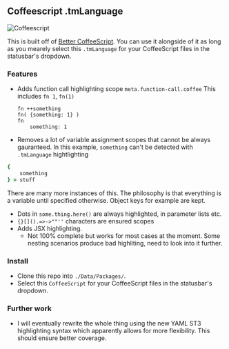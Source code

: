 ## Coffeescript .tmLanguage 

![Coffeescript](http://i.imgur.com/zj6q7yS.png)

This is built off of [Better CoffeeScript](https://packagecontrol.io/packages/Better%20CoffeeScript). You can use it alongside of it as long as you mearely select this `.tmLanguage` for your CoffeeScript files in the statusbar's dropdown.

### Features
- Adds function call highlighting scope `meta.function-call.coffee`
This includes `fn 1`, `fn(1)`
	```
	fn ++something
	fn( {something: 1} )
	fn  
		something: 1
	```
- Removes a lot of variable assignment scopes that cannot be always gauranteed.
In this example, `something` can't be detected with `.tmLanguage` hightlighting
```coffee
{
	something
} = stuff
```
There are many more instances of this. The philosophy is that everything is a variable until specified otherwise. Object keys for example are kept.
- Dots in `some.thing.here()` are always highlighted, in parameter lists etc.
- `{}[]().=>->""''` characters are ensured scopes
- Adds JSX highlighting.
	+ Not 100% complete but works for most cases at the moment. Some nesting scenarios produce bad highliting, need to look into it further.

### Install
- Clone this repo into `./Data/Packages/`.
- Select this `CoffeeScript` for your CoffeeScript files in the statusbar's dropdown.

### Further work
- I will eventually rewrite the whole thing using the new YAML ST3 highlighting syntax which apparently allows for more flexibility. This should ensure better coverage.

